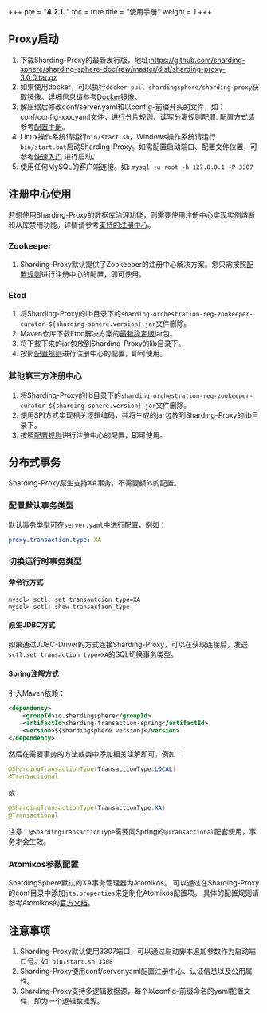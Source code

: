 +++
pre = "<b>4.2.1. </b>"
toc = true
title = "使用手册"
weight = 1
+++

## Proxy启动

1. 下载Sharding-Proxy的最新发行版，地址:https://github.com/sharding-sphere/sharding-sphere-doc/raw/master/dist/sharding-proxy-3.0.0.tar.gz
1. 如果使用docker，可以执行`docker pull shardingsphere/sharding-proxy`获取镜像。详细信息请参考[Docker镜像](/cn/manual/sharding-proxy/docker/)。
1. 解压缩后修改conf/server.yaml和以config-前缀开头的文件，如：conf/config-xxx.yaml文件，进行分片规则、读写分离规则配置. 配置方式请参考[配置手册](/cn/manual/sharding-proxy/configuration/)。
1. Linux操作系统请运行`bin/start.sh`，Windows操作系统请运行`bin/start.bat`启动Sharding-Proxy。如需配置启动端口、配置文件位置，可参考[快速入门](/cn/quick-start/sharding-proxy-quick-start/)
进行启动。
1. 使用任何MySQL的客户端连接。如: `mysql -u root -h 127.0.0.1 -P 3307`

## 注册中心使用

若想使用Sharding-Proxy的数据库治理功能，则需要使用注册中心实现实例熔断和从库禁用功能。详情请参考[支持的注册中心](/cn/features/orchestration/supported-registry-repo/)。

### Zookeeper

1. Sharding-Proxy默认提供了Zookeeper的注册中心解决方案。您只需按照[配置规则](/cn/manual/sharding-proxy/configuration/)进行注册中心的配置，即可使用。

### Etcd

1. 将Sharding-Proxy的lib目录下的`sharding-orchestration-reg-zookeeper-curator-${sharding-sphere.version}.jar`文件删除。
1. Maven仓库下载Etcd解决方案的[最新稳定版](http://central.maven.org/maven2/io/shardingsphere/sharding-orchestration-reg-etcd/)jar包。
1. 将下载下来的jar包放到Sharding-Proxy的lib目录下。
1. 按照[配置规则](/cn/manual/sharding-proxy/configuration/)进行注册中心的配置，即可使用。

### 其他第三方注册中心

1. 将Sharding-Proxy的lib目录下的`sharding-orchestration-reg-zookeeper-curator-${sharding-sphere.version}.jar`文件删除。
1. 使用SPI方式实现相关逻辑编码，并将生成的jar包放到Sharding-Proxy的lib目录下。
1. 按照[配置规则](/cn/manual/sharding-proxy/configuration/)进行注册中心的配置，即可使用。

## 分布式事务

Sharding-Proxy原生支持XA事务，不需要额外的配置。

### 配置默认事务类型

默认事务类型可在`server.yaml`中进行配置，例如：

```yaml
proxy.transaction.type: XA
```

### 切换运行时事务类型

#### 命令行方式

```shell
mysql> sctl: set transantcion_type=XA
mysql> sctl: show transaction_type
```

#### 原生JDBC方式

如果通过JDBC-Driver的方式连接Sharding-Proxy，可以在获取连接后，发送`sctl:set transaction_type=XA`的SQL切换事务类型。

#### Spring注解方式

引入Maven依赖：

```xml
<dependency>
    <groupId>io.shardingsphere</groupId>
    <artifactId>sharding-transaction-spring</artifactId>
    <version>${shardingsphere.version}</version>
</dependency>
```

然后在需要事务的方法或类中添加相关注解即可，例如：

```java
@ShardingTransactionType(TransactionType.LOCAL)
@Transactional
```

或

```java
@ShardingTransactionType(TransactionType.XA)
@Transactional
```

注意：`@ShardingTransactionType`需要同Spring的`@Transactional`配套使用，事务才会生效。

### Atomikos参数配置

ShardingSphere默认的XA事务管理器为Atomikos。
可以通过在Sharding-Proxy的conf目录中添加`jta.properties`来定制化Atomikos配置项。
具体的配置规则请参考Atomikos的[官方文档](https://www.atomikos.com/Documentation/JtaProperties)。

## 注意事项

1. Sharding-Proxy默认使用3307端口，可以通过启动脚本追加参数作为启动端口号。如: `bin/start.sh 3308`
1. Sharding-Proxy使用conf/server.yaml配置注册中心、认证信息以及公用属性。
1. Sharding-Proxy支持多逻辑数据源，每个以config-前缀命名的yaml配置文件，即为一个逻辑数据源。
